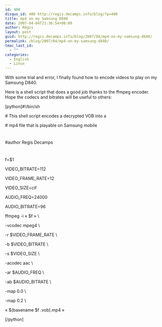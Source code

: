 ```yaml
---
id: 400
disqus_id: 400 http://regis.decamps.info/blog/?p=400
title: mp4 on my Samsung D840
date: 2007-04-04T21:36:54+00:00
author: Régis
layout: post
guid: http://regis.decamps.info/blog/2007/04/mp4-on-my-samsung-d840/
permalink: /blog/2007/04/mp4-on-my-samsung-d840/
tmac_last_id:
  - ""
categories:
  - English
  - Linux
---
```

With some trial and error, I finally found how to encode videos to play on my Samsung D840.

Here is a shell script that does a good job thanks to the ffmpeg encoder. Hope the codecs and bitrates will be useful to others:

[python]#!/bin/sh
  
\# This shell script encodes a decrypted VOB into a
  
\# mp4 file that is playable on Samsung mobile
  
#
  
#author Regis Decamps
  
#
  
f=$1

VIDEO_BITRATE=112
  
VIDEO\_FRAME\_RATE=12
  
VIDEO_SIZE=cif

AUDIO_FREQ=24000
  
AUDIO_BITRATE=96

ffmpeg -i « $f » \
  
-vcodec mpeg4 \
  
-r $VIDEO\_FRAME\_RATE \
  
-b $VIDEO_BITRATE \
  
-s $VIDEO_SIZE \
  
-acodec aac \
  
-ar $AUDIO_FREQ \
  
-ab $AUDIO_BITRATE \
  
-map 0.0 \
  
-map 0.2 \
  
« $(basename $f .vob).mp4 »
  
[/python]
